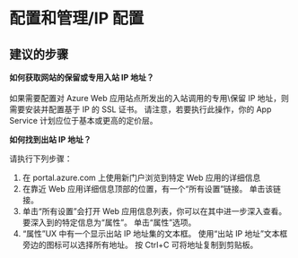 <properties
    pageTitle="configuration and management/ip configuration"
    description="配置和管理/IP 配置"
    service="microsoft.web"
    resource="sites"
    authors="aashu"
    displayOrder=""
    selfHelpType="generic"
    supportTopicIds="32542210"
    resourceTags=""
    productPesIds="14748"
    cloudEnvironments="public"
/>


# 配置和管理/IP 配置

## **建议的步骤**
<b>如何获取网站的保留或专用入站 IP 地址？</b> <br><br>
如果需要配置对 Azure Web 应用站点所发出的入站调用的专用\保留 IP 地址，则需要安装并配置基于 IP 的 SSL 证书。  请注意，若要执行此操作，你的 App Service 计划应位于基本或更高的定价层。 <br>

<b>如何找到出站 IP 地址？ </b><br>

请执行下列步骤：

1. 在 portal.azure.com 上使用新门户浏览到特定 Web 应用的详细信息
2. 在靠近 Web 应用详细信息顶部的位置，有一个“所有设置”链接。 单击该链接。
3. 单击“所有设置”会打开 Web 应用信息列表，你可以在其中进一步深入查看。 要深入到的特定信息为“属性”。 单击“属性”选项。
4. “属性”UX 中有一个显示出站 IP 地址集的文本框。 使用“出站 IP 地址”文本框旁边的图标可以选择所有地址。 按 Ctrl+C 可将地址复制到剪贴板。



<!--HONumber=Sep16_HO3-->


